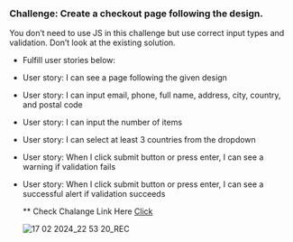 ### Challenge: Create a checkout page following the design.
 You don’t need to use JS in this challenge but use correct input types and validation. Don’t look at the existing solution. 
 - Fulfill user stories below:
 - User story: I can see a page following the given design
 - User story: I can input email, phone, full name, address, city, country, and postal code
 - User story: I can input the number of items
 - User story: I can select at least 3 countries from the dropdown
 - User story: When I click submit button or press enter, I can see a warning if validation fails
 - User story: When I click submit button or press enter, I can see a successful alert if validation succeeds

   ** Check Chalange Link Here  [Click ](https://legacy.devchallenges.io/challenges/0J1NxxGhOUYVqihwegfO#)

   ![17 02 2024_22 53 20_REC](https://github.com/SIFAT-AOC/checkout-page-master/assets/97013103/cd2e8255-4a2f-45d2-b73c-0a9ee161a704)

